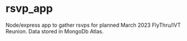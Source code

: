# rsvp_app
Node/express app to gather rsvps for planned March 2023 FlyThru/IVT Reunion.
Data stored in MongoDb Atlas.